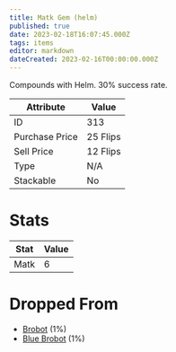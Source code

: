 ```yaml
---
title: Matk Gem (helm)
published: true
date: 2023-02-18T16:07:45.000Z
tags: items
editor: markdown
dateCreated: 2023-02-16T00:00:00.000Z
---
```


Compounds with Helm. 30% success rate.

|Attribute|Value|
|-|-|
|ID|313|
|Purchase Price|25 Flips|
|Sell Price|12 Flips|
|Type|N/A|
|Stackable|No|

# Stats
|Stat|Value|
|-|-|
|Matk|6|

# Dropped From
 * [Brobot](/monsters/brobot.md) (1%)
 * [Blue Brobot](/monsters/blue-brobot.md) (1%)
